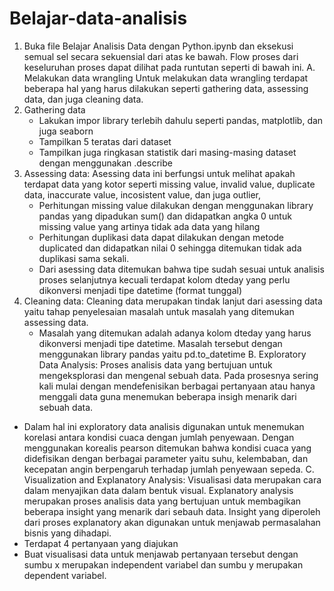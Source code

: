 # Belajar-data-analisis

1. Buka file Belajar Analisis Data dengan Python.ipynb dan eksekusi semual sel secara sekuensial dari atas ke bawah. Flow proses dari keseluruhan proses dapat dilihat pada runtutan seperti di bawah ini.
A. Melakukan data wrangling
Untuk melakukan data wrangling terdapat beberapa hal yang harus dilakukan seperti gathering data, assessing data, dan juga cleaning data.
1. Gathering data
   * Lakukan impor library terlebih dahulu seperti pandas, matplotlib, dan juga seaborn
   * Tampilkan 5 teratas dari dataset
   * Tampilkan juga ringkasan statistik dari masing-masing dataset dengan menggunakan       .describe
2. Assessing data: Asessing data ini berfungsi untuk melihat apakah terdapat data yang kotor seperti missing value, invalid value, duplicate data, inaccurate value, incosistent value, dan juga outlier, 
   * Perhitungan missing value dilakukan dengan menggunakan library pandas yang            dipadukan sum() dan didapatkan angka 0 untuk missing value yang artinya tidak         ada data yang hilang
   * Perhitungan duplikasi data dapat dilakukan dengan metode duplicated dan               didapatkan nilai 0 sehingga ditemukan tidak ada duplikasi sama sekali.
   * Dari asessing data ditemukan bahwa tipe sudah sesuai untuk analisis proses            selanjutnya kecuali terdapat kolom dteday yang perlu dikonversi menjadi tipe          datetime (format tunggal)
3. Cleaning data: Cleaning data merupakan tindak lanjut dari asessing data yaitu tahap penyelesaian masalah untuk masalah yang ditemukan assessing data.
   * Masalah yang ditemukan adalah adanya kolom dteday yang harus dikonversi menjadi       tipe datetime. Masalah tersebut dengan menggunakan library pandas yaitu               pd.to_datetime
B. Exploratory Data Analysis: Proses analisis data yang bertujuan untuk mengeksplorasi dan mengenal sebuah data. Pada prosesnya sering kali mulai dengan mendefenisikan berbagai pertanyaan atau hanya menggali data guna menemukan beberapa insigh menarik dari sebuah data.
  * Dalam hal ini exploratory data analisis digunakan untuk menemukan korelasi antara     kondisi cuaca dengan jumlah penyewaan. Dengan menggunakan korealis pearson            ditemukan bahwa kondisi cuaca yang didefisikan dengan berbagai parameter yaitu        suhu, kelembaban, dan kecepatan angin berpengaruh terhadap jumlah penyewaan           sepeda.
C. Visualization and Explanatory Analysis: Visualisasi data merupakan cara dalam menyajikan data dalam bentuk visual. Explanatory analysis merupakan proses analisis data yang bertujuan untuk membagikan beberapa insight yang menarik dari sebauh data. Insight yang diperoleh dari proses explanatory akan digunakan untuk menjawab permasalahan bisnis yang dihadapi.
  * Terdapat 4 pertanyaan yang diajukan
  * Buat visualisasi data untuk menjawab pertanyaan tersebut dengan sumbu x merupakan     independent variabel dan sumbu y merupakan dependent variabel. 
 
